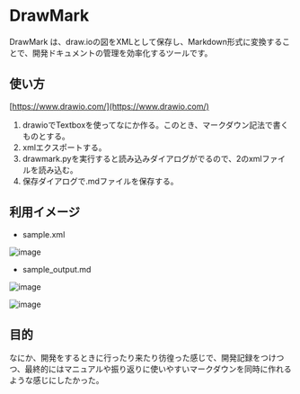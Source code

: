 # DrawMark
DrawMark は、draw.ioの図をXMLとして保存し、Markdown形式に変換することで、開発ドキュメントの管理を効率化するツールです。

## 使い方

[https://www.drawio.com/](https://www.drawio.com/)

1. drawioでTextboxを使ってなにか作る。このとき、マークダウン記法で書くものとする。
2. xmlエクスポートする。
3. drawmark.pyを実行すると読み込みダイアログがでるので、2のxmlファイルを読み込む。
4. 保存ダイアログで.mdファイルを保存する。

## 利用イメージ

- sample.xml

![image](https://github.com/user-attachments/assets/8318e244-1f18-4b13-9893-924c25982319)

- sample_output.md

![image](https://github.com/user-attachments/assets/588c38e9-85ef-4d0c-9a89-956e74c05622)

![image](https://github.com/user-attachments/assets/0f460293-7d26-4565-8491-8da6942c2c72)

## 目的

なにか、開発をするときに行ったり来たり彷徨った感じで、開発記録をつけつつ、最終的にはマニュアルや振り返りに使いやすいマークダウンを同時に作れるような感じにしたかった。
